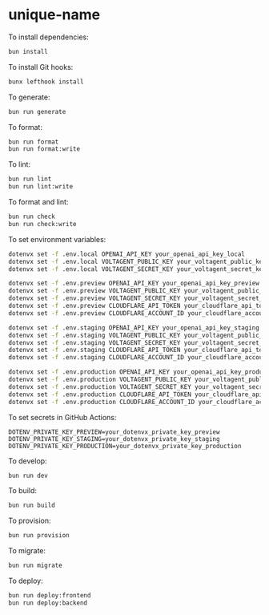 # unique-name

To install dependencies:

```bash
bun install
```

To install Git hooks:

```bash
bunx lefthook install
```

To generate:

```bash
bun run generate
```

To format:

```bash
bun run format
bun run format:write
```

To lint:

```bash
bun run lint
bun run lint:write
```

To format and lint:

```bash
bun run check
bun run check:write
```

To set environment variables:

```bash
dotenvx set -f .env.local OPENAI_API_KEY your_openai_api_key_local
dotenvx set -f .env.local VOLTAGENT_PUBLIC_KEY your_voltagent_public_key_local
dotenvx set -f .env.local VOLTAGENT_SECRET_KEY your_voltagent_secret_key_local

dotenvx set -f .env.preview OPENAI_API_KEY your_openai_api_key_preview
dotenvx set -f .env.preview VOLTAGENT_PUBLIC_KEY your_voltagent_public_key_preview
dotenvx set -f .env.preview VOLTAGENT_SECRET_KEY your_voltagent_secret_key_preview
dotenvx set -f .env.preview CLOUDFLARE_API_TOKEN your_cloudflare_api_token_preview
dotenvx set -f .env.preview CLOUDFLARE_ACCOUNT_ID your_cloudflare_account_id_preview

dotenvx set -f .env.staging OPENAI_API_KEY your_openai_api_key_staging
dotenvx set -f .env.staging VOLTAGENT_PUBLIC_KEY your_voltagent_public_key_staging
dotenvx set -f .env.staging VOLTAGENT_SECRET_KEY your_voltagent_secret_key_staging
dotenvx set -f .env.staging CLOUDFLARE_API_TOKEN your_cloudflare_api_token_staging
dotenvx set -f .env.staging CLOUDFLARE_ACCOUNT_ID your_cloudflare_account_id_staging

dotenvx set -f .env.production OPENAI_API_KEY your_openai_api_key_production
dotenvx set -f .env.production VOLTAGENT_PUBLIC_KEY your_voltagent_public_key_production
dotenvx set -f .env.production VOLTAGENT_SECRET_KEY your_voltagent_secret_key_production
dotenvx set -f .env.production CLOUDFLARE_API_TOKEN your_cloudflare_api_token_production
dotenvx set -f .env.production CLOUDFLARE_ACCOUNT_ID your_cloudflare_account_id_production
```

To set secrets in GitHub Actions:

```
DOTENV_PRIVATE_KEY_PREVIEW=your_dotenvx_private_key_preview
DOTENV_PRIVATE_KEY_STAGING=your_dotenvx_private_key_staging
DOTENV_PRIVATE_KEY_PRODUCTION=your_dotenvx_private_key_production
```

To develop:

```bash
bun run dev
```

To build:

```bash
bun run build
```

To provision:

```bash
bun run provision
```

To migrate:

```bash
bun run migrate
```

To deploy:

```bash
bun run deploy:frontend
bun run deploy:backend
```
